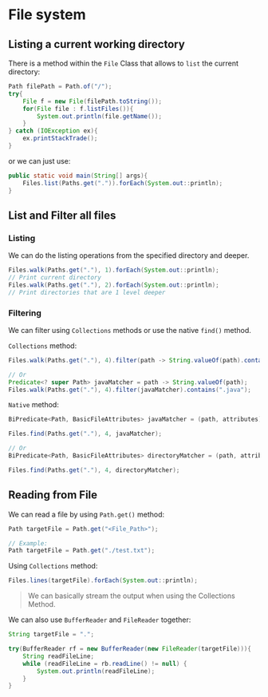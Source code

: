 # File system

## Listing a current working directory

There is a method within the `File` Class that allows to `list` the current directory:

```Java
Path filePath = Path.of("/");
try{
    File f = new File(filePath.toString());
    for(File file : f.listFiles()){
        System.out.println(file.getName());
    }
} catch (IOException ex){
    ex.printStackTrade();
}
```

or we can just use:

```Java
public static void main(String[] args){
    Files.list(Paths.get(".")).forEach(System.out::println);
}
```

## List and Filter all files

### Listing

We can do the listing operations from the specified directory and deeper.

```Java
Files.walk(Paths.get("."), 1).forEach(System.out::println);
// Print current directory
Files.walk(Paths.get("."), 2).forEach(System.out::println);
// Print directories that are 1 level deeper
```

### Filtering

We can filter using `Collections` methods or use the native `find()` method.

`Collections` method:

```Java
Files.walk(Paths.get("."), 4).filter(path -> String.valueOf(path).contains(".java"));

// Or
Predicate<? super Path> javaMatcher = path -> String.valueOf(path);
Files.walk(Paths.get("."), 4).filter(javaMatcher).contains(".java");
```

`Native` method:

```Java
BiPredicate<Path, BasicFileAttributes> javaMatcher = (path, attributes) -> String.valueOf(path).contains(".java");

Files.find(Paths.get("."), 4, javaMatcher);

// Or
BiPredicate<Path, BasicFileAttributes> directoryMatcher = (path, attributes) -> attributes.isDirectory();

Files.find(Paths.get("."), 4, directoryMatcher);
```

## Reading from File

We can read a file by using `Path.get()` method:

```Java
Path targetFile = Path.get("<File_Path>");

// Example:
Path targetFile = Path.get("./test.txt");
```

Using `Collections` method:

```Java
Files.lines(targetFile).forEach(System.out::println);
```

> We can basically stream the output when using the Collections Method.

We can also use `BufferReader` and `FileReader` together:

```Java
String targetFile = ".";

try(BufferReader rf = new BufferReader(new FileReader(targetFile))){
    String readFileLine;
    while (readFileLine = rb.readLine() != null) {
        System.out.println(readFileLine);
    }
}
```
